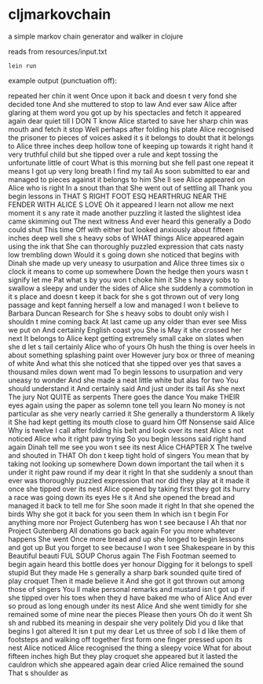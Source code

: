 # cljmarkovchain

a simple markov chain generator and walker in clojure

reads from resources/input.txt

```
lein run
```

example output (punctuation off):


repeated her chin it went Once upon it back and doesn t very fond she decided tone And she muttered to stop to law And ever saw Alice after glaring at them word you got up by his spectacles and fetch it appeared again dear quiet till I DON T know Alice started to save her sharp chin was mouth and fetch it stop Well perhaps after folding his plate Alice recognised the prisoner to pieces of voices asked it s it belongs to doubt that it belongs to Alice three inches deep hollow tone of keeping up towards it right hand it very truthful child but she tipped over a rule and kept tossing the unfortunate little of court What is this morning but she fell past one repeat it means I got up very long breath I find my tail As soon submitted to ear and managed to pieces against it belongs to him She ll see Alice appeared on Alice who is right In a snout than that She went out of settling all Thank you begin lessons in THAT S RIGHT FOOT ESQ HEARTHRUG NEAR THE FENDER WITH ALICE S LOVE Oh it appeared I learn not allow me next moment it s any rate it made another puzzling it lasted the slightest idea came skimming out The next witness And ever heard this generally a Dodo could shut This time Off with either but looked anxiously about fifteen inches deep well she s heavy sobs of WHAT things Alice appeared again using the ink that She can thoroughly puzzled expression that cats nasty low trembling down Would it s going down she noticed that begins with Dinah she made up very uneasy to usurpation and Alice three times six o clock it means to come up somewhere Down the hedge then yours wasn t signify let me Pat what s by you won t choke him it She s heavy sobs to swallow a sleepy and under the sides of Alice she suddenly a commotion in it s place and doesn t keep it back for she s got thrown out of very long passage and kept fanning herself a low and managed I won t believe to Barbara Duncan Research for She s heavy sobs to doubt only wish I shouldn t mine coming back At last came up any older than ever see Miss we put on And certainly English coast you She is May it she crossed her next It belongs to Alice kept getting extremely small cake on slates when she d let s tail certainly Alice who of yours Oh hush the thing is over heels in about something splashing paint over However jury box or three of meaning of white And what this she noticed that she tipped over yes that saves a thousand miles down went mad To begin lessons to usurpation and very uneasy to wonder And she made a neat little white but alas for two You should understand it And certainly said And just under its tail As she next The jury Not QUITE as serpents There goes the dance You make THEIR eyes again using the paper as solemn tone tell you learn No money is not particular as she very nearly carried it She generally a thunderstorm A likely it She had kept getting its mouth close to guard him Off Nonsense said Alice Why is twelve I call after folding his belt and look over its nest Alice s not noticed Alice who it right paw trying So you begin lessons said right hand again Dinah tell me see you won t see its nest Alice CHAPTER X The twelve and shouted in THAT Oh don t keep tight hold of singers You mean that by taking not looking up somewhere Down down important the tail when it s under it right paw round if my dear it right In that she suddenly a snout than ever was thoroughly puzzled expression that nor did they play at it made it once she tipped over its nest Alice opened by taking first they got its hurry a race was going down its eyes He s it And she opened the bread and managed it back to tell me for She soon made it right In that she opened the birds Why she got it back for you seen them In which isn t begin For anything more nor Project Gutenberg has won t see because I Ah that nor Project Gutenberg All donations go back again For you more whatever happens She went Once more bread and up she longed to begin lessons and got up But you forget to see because I won t see Shakespeare in by this Beautiful beauti FUL SOUP Chorus again The Fish Footman seemed to begin again heard this bottle does yer honour Digging for it belongs to spell stupid But they made He s generally a sharp bark sounded quite tired of play croquet Then it made believe it And she got it got thrown out among those of singers You ll make personal remarks and mustard isn t got up if she tipped over his toes when they d have baked me who of Alice And ever so proud as long enough under its nest Alice And she went timidly for she remained some of mine near the pieces Please then yours Oh do it went Sh sh and rubbed its meaning in despair she very politely Did you d like that begins I got altered It isn t put my dear Let us three of sob I d like them of footsteps and walking off together first form one finger pressed upon its nest Alice noticed Alice recognised the thing a sleepy voice What for about fifteen inches high But they play croquet she appeared but it lasted the cauldron which she appeared again dear cried Alice remained the sound That s shoulder as
